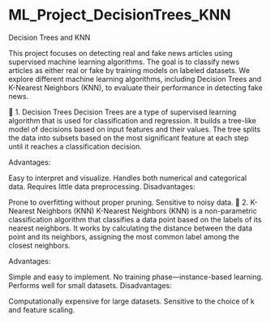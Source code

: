 # ML_Project_DecisionTrees_KNN
Decision Trees and KNN

This project focuses on detecting real and fake news articles using supervised machine learning algorithms. The goal is to classify news articles as either real or fake by training models on labeled datasets. We explore different machine learning algorithms, including Decision Trees and K-Nearest Neighbors (KNN), to evaluate their performance in detecting fake news.

🌳 1. Decision Trees
Decision Trees are a type of supervised learning algorithm that is used for classification and regression. It builds a tree-like model of decisions based on input features and their values. The tree splits the data into subsets based on the most significant feature at each step until it reaches a classification decision.

Advantages:

Easy to interpret and visualize.
Handles both numerical and categorical data.
Requires little data preprocessing.
Disadvantages:

Prone to overfitting without proper pruning.
Sensitive to noisy data.
📍 2. K-Nearest Neighbors (KNN)
K-Nearest Neighbors (KNN) is a non-parametric classification algorithm that classifies a data point based on the labels of its nearest neighbors. It works by calculating the distance between the data point and its neighbors, assigning the most common label among the closest neighbors.

Advantages:

Simple and easy to implement.
No training phase—instance-based learning.
Performs well for small datasets.
Disadvantages:

Computationally expensive for large datasets.
Sensitive to the choice of k and feature scaling.
